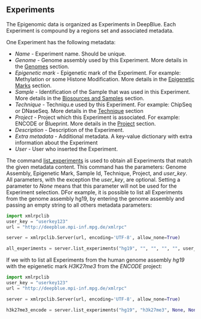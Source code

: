 ## Experiments

The Epigenomic data is organized as Experiments in DeepBlue.
Each Experiment is compound by a regions set and associated metadata.

One Experiment has the following metadata:
  * *Name* - Experiment name. Should be unique.
  * *Genome* - Genome assembly used by this Experiment. More details in the [Genomes](02-04-genomes.md) section.
  * *Epigenetic mark* - Epigenetic mark of the Experiment. For example: Methylation or some Histone Modification. More details in the [Epigenetic Marks](02-05-epigenetic-marks.md) section.
  * *Sample* - Identification of the Sample that was used in this Experiment. More details in the [Biosources and Samples](02-06-bio-sources.md) section.
  * *Technique* - Techniqu.e used by this Experiment. For example: ChipSeq or DNaseSeq. More details in the [Technique](02-08-techniques.md) section
  * *Project* - Project which this Experiment is associated. For example: ENCODE or Blueprint. More details in the [Project](02-09-projects.md) section.
  * *Description* - Description of the Experiment.
  * *Extra metadata* - Additional metadata. A key-value dictionary with extra information about the Experiment
  * *User* - User who inserted the Experiment.

The command [list_experiments](http://deepblue.mpi-inf.mpg.de/api.html#api-list_experiments) is used to obtain all Experiments that match the given metadata content.
This command has the parameters: Genome Assembly, Epigenetic Mark, Sample Id, Technique, Project, and *user_key*.
All parameters, with the exception the *user_key*, are optional. Setting a parameter to *None* means that this parameter will not be used for the  Experiment selection. DFor example, it is possible to list all Experiments from the genome assembly hg19, by entering the genome assembly and passing an empty string to all others metadata parameters:

```python
import xmlrpclib
user_key = "userkey123"
url = "http://deepblue.mpi-inf.mpg.de/xmlrpc"

server = xmlrpclib.Server(url, encoding='UTF-8', allow_none=True)

all_experiments = server.list_experiments("hg19", "", "", "", "", user_key)
```

If we with to list all Experiments from the human genome assembly *hg19* with the epigenetic mark *H3K27me3* from the *ENCODE* project:

```python
import xmlrpclib
user_key = "userkey123"
url = "http://deepblue.mpi-inf.mpg.de/xmlrpc"

server = xmlrpclib.Server(url, encoding='UTF-8', allow_none=True)

h3k27me3_encode = server.list_experiments("hg19", "h3k27me3", None, None, "ENCODE", user_key)
```
